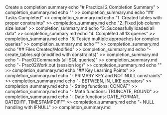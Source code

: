 Create a completion summary
echo "# Practical 2 Completion Summary" > completion_summary.md
echo "" >> completion_summary.md
echo "## Tasks Completed" >> completion_summary.md
echo "1. Created tables with proper constraints" >> completion_summary.md
echo "2. Fixed job column size issue" >> completion_summary.md
echo "3. Successfully loaded all data" >> completion_summary.md
echo "4. Completed all 13 queries" >> completion_summary.md
echo "5. Tested multiple approaches for complex queries" >> completion_summary.md
echo "" >> completion_summary.md
echo "## Files Created/Modified" >> completion_summary.md
echo "- create_tables.sql (modified with constraints)" >> completion_summary.md
echo "- Prac02Commands (all SQL queries)" >> completion_summary.md
echo "- Prac02Work.out (session log)" >> completion_summary.md
echo "" >> completion_summary.md
echo "## Key Learning Points" >> completion_summary.md
echo "- PRIMARY KEY and NOT NULL constraints" >> completion_summary.md
echo "- BETWEEN, IN, LIKE operators" >> completion_summary.md
echo "- String functions: CONCAT" >> completion_summary.md
echo "- Math functions: TRUNCATE, ROUND" >> completion_summary.md
echo "- Date functions: DATE_FORMAT, DATEDIFF, TIMESTAMPDIFF" >> completion_summary.md
echo "- NULL handling with IFNULL" >> completion_summary.md
